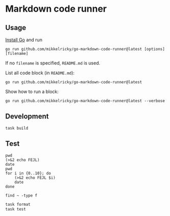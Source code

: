 # Markdown code runner

## Usage

[Install Go](https://go.dev/doc/install) and run

``` shell
go run github.com/mikkelricky/go-markdown-code-runner@latest [options] [filename]
```

If no `filename` is specified, `README.md` is used.

List all code block (in `README.md`):

``` shell
go run github.com/mikkelricky/go-markdown-code-runner@latest
```

Show how to run a block:

``` shell
go run github.com/mikkelricky/go-markdown-code-runner@latest --verbose
```

## Development

```shell name=build
task build
```

## Test

``` shell name=test
pwd
(>&2 echo FEJL)
date
pwd
for i in {0..10}; do
    (>&2 echo FEJL $i)
    date
done
```

``` shell name=long-running-test
find ~ -type f
```

``` php a=b c=d
task format
task test
```
